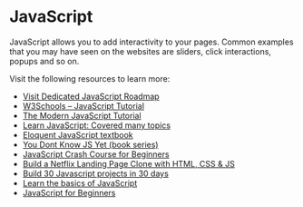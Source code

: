# JavaScript

JavaScript allows you to add interactivity to your pages. Common examples that you may have seen on the websites are sliders, click interactions, popups and so on.

Visit the following resources to learn more:

- [Visit Dedicated JavaScript Roadmap](/javascript)
- [W3Schools – JavaScript Tutorial](https://www.w3schools.com/js/)
- [The Modern JavaScript Tutorial](https://javascript.info/)
- [Learn JavaScript: Covered many topics](https://www.javascripttutorial.net/)
- [Eloquent JavaScript textbook](https://eloquentjavascript.net/)
- [You Dont Know JS Yet (book series) ](https://github.com/getify/You-Dont-Know-JS)
- [JavaScript Crash Course for Beginners](https://youtu.be/hdI2bqOjy3c?t=2)
- [Build a Netflix Landing Page Clone with HTML, CSS & JS](https://youtu.be/P7t13SGytRk?t=22)
- [Build 30 Javascript projects in 30 days](https://javascript30.com/)
- [Learn the basics of JavaScript](https://github.com/workshopper/javascripting)
- [JavaScript for Beginners ](https://www.scaler.com/topics/course/javascript-beginners)
